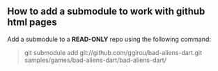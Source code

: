 How to add a submodule to work with github html pages
-----------------------------------------------------

Add a submodule to a **READ-ONLY** repo using the following command:

 > 	git submodule add git://github.com/ggirou/bad-aliens-dart.git samples/games/bad-aliens-dart/bad-aliens-dart/

